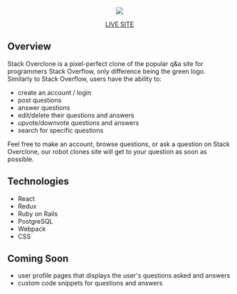 <p align="center">
<img src="https://user-images.githubusercontent.com/96442866/161406299-29bd4320-0939-45ce-8f68-1e4230709418.png"/></p>


<p align="center">
<a href="https://stackoverclone.herokuapp.com/#/">LIVE SITE</a>
</p>

## Overview

Stack Overclone is a pixel-perfect clone of the popular q&a site for programmers Stack Overflow, only difference being the green logo. Similarly to Stack Overflow, users have the ability to:
* create an account / login
* post questions
* answer questions
* edit/delete their questions and answers
* upvote/downvote questions and answers
* search for specific questions

Feel free to make an account, browse questions, or ask a question on Stack Overclone, our robot clones site will get to your question as soon as possible.


## Technologies
* React
* Redux
* Ruby on Rails
* PostgreSQL
* Webpack
* CSS

## Coming Soon
* user profile pages that displays the user's questions asked and answers
* custom code snippets for questions and answers
